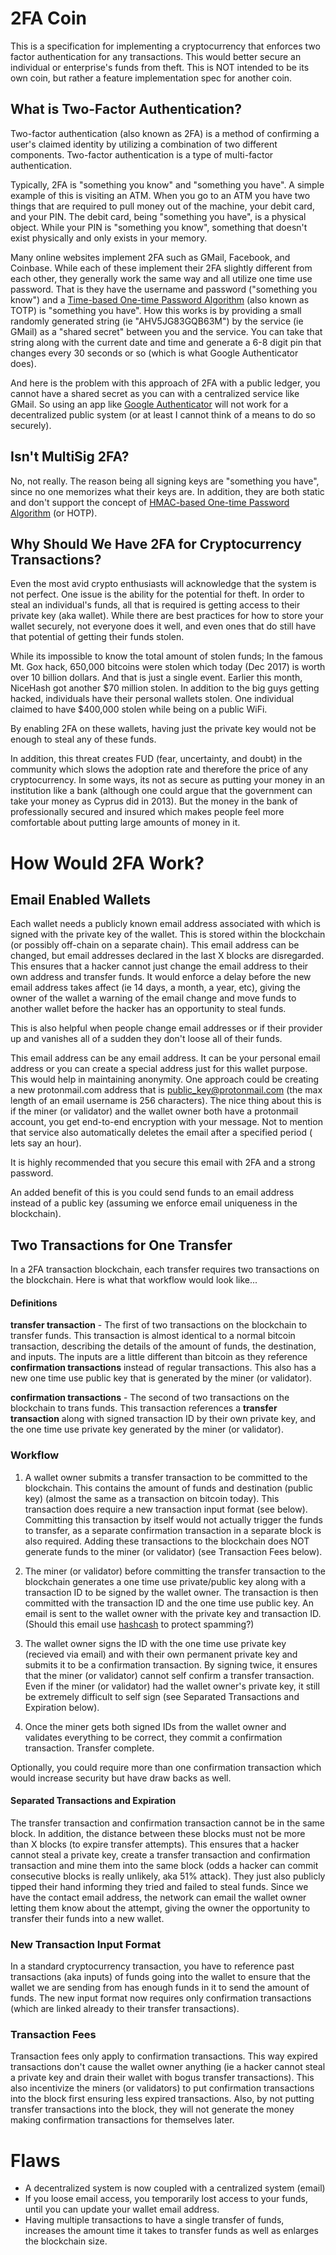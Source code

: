 2FA Coin
========
This is a specification for implementing a cryptocurrency that enforces two
factor authentication for any transactions. This would better secure an
individual or enterprise's funds from theft. This is NOT intended to be its
own coin, but rather a feature implementation spec for another coin.

## What is Two-Factor Authentication?
Two-factor authentication (also known as 2FA) is a method of confirming a
user's claimed identity by utilizing a combination of two different
components. Two-factor authentication is a type of multi-factor
authentication.

Typically, 2FA is "something you know" and "something you have". A simple
example of this is visiting an ATM. When you go to an ATM you have two things
that are required to pull money out of the machine, your debit card, and your
PIN. The debit card, being "something you have", is a physical object. While
your PIN is "something you know", something that doesn't exist physically 
and only exists in your memory.

Many online websites implement 2FA such as GMail, Facebook, and Coinbase.
While each of these implement their 2FA slightly different from each other,
they generally work the same way and all utilize one time use password. That
is they have the username and password ("something you know") and a
[Time-based One-time Password
Algorithm](https://en.wikipedia.org/wiki/Time-based_One-time_Password_Algorithm)
(also known as TOTP) is "something you have". How this works is by providing a
small randomly generated string (ie "AHV5JG83GQB63M") by the service (ie
GMail) as a "shared secret" between you and the service. You can take that
string along with the current date and time and generate a 6-8 digit pin that
changes every 30 seconds or so (which is what Google Authenticator does).

And here is the problem with this approach of 2FA with a public ledger, you
cannot have a shared secret as you can with a centralized service like GMail.
So using an app like [Google
Authenticator](https://en.wikipedia.org/wiki/Google_Authenticator) will not
work for a decentralized public system (or at least I cannot think of a means
to do so securely).

## Isn't MultiSig 2FA?
No, not really. The reason being all signing keys are "something you have",
since no one memorizes what their keys are. In addition, they are both static and don't support the concept of [HMAC-based
One-time Password
Algorithm](https://en.wikipedia.org/wiki/HMAC-based_One-time_Password_Algorithm) (or HOTP).

## Why Should We Have 2FA for Cryptocurrency Transactions?
Even the most avid crypto enthusiasts will acknowledge that the system is not
perfect. One issue is the ability for the potential for theft. In order to
steal an individual's funds, all that is required is getting access to their
private key (aka wallet). While there are best practices for how to store your
wallet securely, not everyone does it well, and even ones that do still have
that potential of getting their funds stolen.

While its impossible to know the total amount of stolen funds; In the famous
Mt. Gox hack, 650,000 bitcoins were stolen which today (Dec 2017) is worth
over 10 billion dollars. And that is just a single event.  Earlier this month,
NiceHash got another $70 million stolen. In addition to the big guys getting
hacked, individuals have their personal wallets stolen.  One individual
claimed to have $400,000 stolen while being on a public WiFi.

By enabling 2FA on these wallets, having just the private key would not be
enough to steal any of these funds.

In addition, this threat creates FUD (fear, uncertainty, and doubt) in the
community which slows the adoption rate and therefore the price of any
cryptocurrency. In some ways, its not as secure as putting your money in an
institution like a bank (although one could argue that the government can take
your money as Cyprus did in 2013). But the money in the bank of professionally
secured and insured which makes people feel more comfortable about putting
large amounts of money in it.

# How Would 2FA Work?

## Email Enabled Wallets
Each wallet needs a publicly known email address associated with which is
signed with the private key of the wallet. This is stored within the
blockchain (or possibly off-chain on a separate chain). This email address can
be changed, but email addresses declared in the last X blocks are disregarded.
This ensures that a hacker cannot just change the email address to their own
address and transfer funds. It would enforce a delay before the new email
address takes affect (ie 14 days, a month, a year, etc), giving the owner of
the wallet a warning of the email change and move funds to another wallet
before the hacker has an opportunity to steal funds. 

This is also helpful when people change email addresses or if their provider
up and vanishes all of a sudden they don't loose all of their funds.

This email address can be any email address. It can be your personal email
address or you can create a special address just for this wallet purpose. This
would help in maintaining anonymity. One approach could be creating a new
protonmail.com address that is public_key@protonmail.com (the max length of
an email username is 256 characters). The nice thing about this is if the
miner (or validator) and the wallet owner both have a protonmail account, you
get end-to-end encryption with your message. Not to mention that service also
automatically deletes the email after a specified period ( lets say an hour).

It is highly recommended that you secure this email with 2FA and a strong
password.

An added benefit of this is you could send funds to an email address instead
of a public key (assuming we enforce email uniqueness in the blockchain).

## Two Transactions for One Transfer
In a 2FA transaction blockchain, each transfer requires two transactions 
on the blockchain. Here is what that workflow would look like...

#### Definitions
**transfer transaction** - The first of two transactions on the blockchain to
transfer funds. This transaction is almost identical to a normal bitcoin
transaction, describing the details of the amount of funds, the destination,
and inputs. The inputs are a little different than bitcoin as they reference
**confirmation transactions** instead of regular transactions. This also has a
new one time use public key that is generated by the miner (or validator).

**confirmation transactions** - The second of two transactions on the
blockchain to trans funds. This transaction references a **transfer
transaction** along with signed transaction ID by their own private key, and
the one time use private key generated by the miner (or validator).


### Workflow

 1) A wallet owner submits a transfer transaction to be committed to the
blockchain. This contains the amount of funds and destination (public key)
(almost the same as a transaction on bitcoin today).  This transaction does
require a new transaction input format (see below).  Committing this
transaction by itself would not actually trigger the funds to transfer, as a
separate confirmation transaction in a separate block is also required. Adding
these transactions to the blockchain does NOT generate funds to the miner (or
validator) (see Transaction Fees below).

 2) The miner (or validator) before committing the transfer transaction to the
blockchain generates a one time use private/public key along with a
transaction ID to be signed by the wallet owner. The transaction is then
committed with the transaction ID and the one time use public key. An email is
sent to the wallet owner with the private key and transaction ID. (Should this
email use [hashcash](http://www.hashcash.org/) to protect spamming?)

 3) The wallet owner signs the ID with the one time use private key (recieved
via email) and with their own permanent private key and submits it to be a
confirmation transaction.  By signing twice, it ensures that the miner (or
validator) cannot self confirm a transfer transaction. Even if the miner (or
validator) had the wallet owner's private key, it still be extremely difficult
to self sign (see Separated Transactions and Expiration below).

 4) Once the miner gets both signed IDs from the wallet owner and validates
everything to be correct, they commit a confirmation transaction. Transfer
complete.

Optionally, you could require more than one confirmation transaction which
would increase security but have draw backs as well.

#### Separated Transactions and Expiration

The transfer transaction and confirmation transaction cannot be in the same
block. In addition, the distance between these blocks must not be more than X
blocks (to expire transfer attempts). This ensures that a hacker cannot steal
a private key, create a transfer transaction and confirmation transaction and
mine them into the same block (odds a hacker can commit consecutive blocks is
really unlikely, aka 51% attack). They just also publicly tipped their hand
informing they tried and failed to steal funds. Since we have the contact
email address, the network can email the wallet owner letting them know about
the attempt, giving the owner the opportunity to transfer their funds into a
new wallet.

### New Transaction Input Format

In a standard cryptocurrency transaction, you have to reference past
transactions (aka inputs) of funds going into the wallet to ensure that the
wallet we are sending from has enough funds in it to send the amount of funds.
The new input format now requires only confirmation transactions (which are
linked already to their transfer transactions).

### Transaction Fees

Transaction fees only apply to confirmation transactions. This way expired
transactions don't cause the wallet owner anything (ie a hacker cannot steal a
private key and drain their wallet with bogus transfer transactions). This
also incentivize the miners (or validators) to put confirmation transactions
into the block first ensuring less expired transactions. Also, by not putting
transfer transactions into the block, they will not generate the money making
confirmation transactions for themselves later.

# Flaws
 * A decentralized system is now coupled with a centralized system (email)
 * If you loose email access, you temporarily lost access to your funds, until
   you can update your wallet email address.
 * Having multiple transactions to have a single transfer of funds, increases
   the amount time it takes to transfer funds as well as enlarges the
blockchain size.
